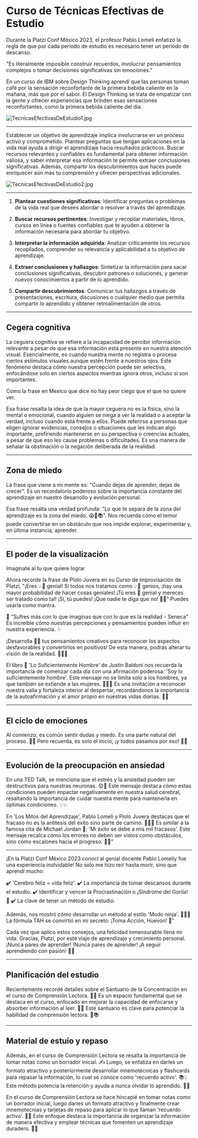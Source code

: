 # Curso de Técnicas Efectivas de Estudio

Durante la Platzi Conf México 2023, el profesor Pablo Lomelí enfatizó la regla de que por cada período de estudio es necesario tener un periodo de descanso.

"Es literalmente imposible construir recuerdos, involucrar pensamientos complejos o tomar decisiones significativas sin emociones."

En un curso de IBM sobre Design Thinking aprendí que las personas toman café por la sensación reconfortante de la primera bebida caliente en la mañana, más que por el sabor. El Design Thinking se trata de empatizar con la gente y ofrecer experiencias que brinden esas sensaciones reconfortantes, como la primera bebida caliente del día.

![TecnicasEfectivasDeEstudio1.jpg](TecnicasEfectivasDeEstudio1.jpg)


---

Establecer un objetivo de aprendizaje implica involucrarse en un proceso activo y comprometido. Plantear preguntas que tengan aplicaciones en la vida real ayuda a dirigir el aprendizaje hacia resultados prácticos. Buscar recursos relevantes y confiables es fundamental para obtener información valiosa, y saber interpretar esa información te permite extraer conclusiones significativas. Además, compartir los descubrimientos que haces puede enriquecer aún más tu comprensión y ofrecer perspectivas adicionales. 

![TecnicasEfectivasDeEstudio2.jpg](TecnicasEfectivasDeEstudio2.jpg)

---


1. **Plantear cuestiones significativas**: Identificar preguntas o problemas de la vida real que desees abordar o resolver a través del aprendizaje.

2. **Buscar recursos pertinentes**: Investigar y recopilar materiales, libros, cursos en línea o fuentes confiables que te ayuden a obtener la información necesaria para abordar tu objetivo.

3. **Interpretar la información adquirida**: Analizar críticamente los recursos recopilados, comprender su relevancia y aplicabilidad a tu objetivo de aprendizaje.

4. **Extraer conclusiones y hallazgos**: Sintetizar la información para sacar conclusiones significativas, descubrir patrones o soluciones, y generar nuevos conocimientos a partir de lo aprendido.

5. **Compartir descubrimientos**: Comunicar tus hallazgos a través de presentaciones, escritura, discusiones o cualquier medio que permita compartir lo aprendido y obtener retroalimentación de otros.

---

## Cegera cognitiva

La ceguera cognitiva se refiere a la incapacidad de percibir información relevante a pesar de que esa información está presente en nuestra atención visual. Esencialmente, es cuando nuestra mente no registra o procesa ciertos estímulos visuales aunque estén frente a nuestros ojos. Este fenómeno destaca cómo nuestra percepción puede ser selectiva, enfocándose solo en ciertos aspectos mientras ignora otros, incluso si son importantes.

Como la frase en Mexico que dice no hay peor ciego que el que no quiere ver. 

Esa frase resalta la idea de que la mayor ceguera no es la física, sino la mental o emocional, cuando alguien se niega a ver la realidad o a aceptar la verdad, incluso cuando está frente a ellos. Puede referirse a personas que eligen ignorar evidencias, consejos o situaciones que les indican algo importante, prefiriendo mantenerse en su perspectiva o creencias actuales, a pesar de que eso les cause problemas o dificultades. Es una manera de señalar la obstinación o la negación deliberada de la realidad.

---

## Zona de miedo

La frase que viene a mi mente es: "Cuando dejas de aprender, dejas de crecer". Es un recordatorio poderoso sobre la importancia constante del aprendizaje en nuestro desarrollo y evolución personal.

Esa frase resalta una verdad profunda: "Lo que te separa de la zona del aprendizaje es la zona del miedo. 😱🚧📚". Nos recuerda cómo el temor puede convertirse en un obstáculo que nos impide explorar, experimentar y, en última instancia, aprender.

---

## El poder de la visualización 

Imaginate al tu que quiere lograr

Ahora recorde la frase de Piolo Juvera en su Curso de improvisación de Platzi, "¡Eres 💡🌟 genial! Si todos nos tratamos como 💡🚀 genios, ¡hay una mayor probabilidad de hacer cosas geniales! ¡Tú eres 💫 genial y mereces ser tratado como tal! ¡Sí, tú puedes! ¡Que nadie te diga que no! 🌈🚀" Puedes usarla como mantra.

🌟 "Sufres más con lo que imaginas que con lo que es la realidad - Seneca" Es increíble cómo nuestras percepciones y pensamientos pueden influir en nuestra experiencia. ✨

¡Desarrolla ✍🏽 tus pensamientos creativos para reconocer los aspectos desfavorables y convertirlos en positivos! De esta manera, podrás alterar tu visión de la realidad. 🌟🧠🔄

El libro 📘 'Lo Suficientemente Hombre' de Justin Baldoni nos recuerda la importancia de comenzar cada día con una afirmación poderosa: 'Soy lo suficientemente hombre'. Este mensaje no se limita solo a los hombres, ya que también se extiende a las mujeres. 💪👩‍🦰 Es una invitación a reconocer nuestra valía y fortaleza interior al despertar, recordándonos la importancia de la autoafirmación y el amor propio en nuestras vidas diarias. 🌟💭 

---

## El ciclo de emociones 

Al comienzo, es común sentir dudas y miedo. Es una parte natural del proceso. 🤔😨 Pero recuerda, es solo el inicio, ¡y todos pasamos por eso! 💪✨

---

## Evolución de la preocupación en ansiedad

En una TED Talk, se menciona que el estrés y la ansiedad pueden ser destructivos para nuestras neuronas. 😟🧠 Este mensaje destaca cómo estas condiciones pueden impactar negativamente en nuestra salud cerebral, resaltando la importancia de cuidar nuestra mente para mantenerla en óptimas condiciones. 💡✨

En 'Los Mitos del Aprendizaje', Pablo Lomeli y Piolo Juvera destacas que el fracaso no es la antitesis del exito sino parte de camino. 🧠🚫🔚 Es similar a la famosa cita de Michael Jordan 🏀: 'Mi éxito se debe a mis mil fracasos'. Este mensaje recalca cómo los errores no deben ser vistos como obstáculos, sino como escalones hacia el progreso. 💪🌟"

---

¡En la Platzi Conf México 2023 conocí al genial docente Pablo Lomeli​ y fue una experiencia inolvidable! No solo me hizo reír hasta morir, sino que aprendí mucho:


✔️ 'Cerebro feliz = vida feliz'.
✔️ La importancia de tomar descansos durante el estudio.
✔️ Identificar y vencer la Procrastinación o ¡Síndrome del Gorila! 🦍
✔️ La clave de tener un método de estudio.

Además, nos mostró cómo desarrollar un método al estilo 'Modo ninja'. 🥷🏽🥋 La fórmula TAH se convirtió en mi secreto: ¡Toma Acción, Huevón! 💪"

Cada vez que aplico estos consejos, una felicidad inmensurable llena mi vida. Gracias, Platzi, por este viaje de aprendizaje y crecimiento personal. ¡Nunca pares de aprender! !Nunca pares de aprender! ¡A seguir aprendiendo con pasión! 🚀✨

---

## Planificación del estudio 

Recientemente recordé detalles sobre el Santuario de la Concentración en el curso de Comprensión Lectora. 📖💡 Es un espacio fundamental que se destaca en el curso, enfocado en mejorar la capacidad de enfocarse y absorber información al leer. 🧠🎯 Este santuario es clave para potenciar la habilidad de comprensión lectora. 🌟📚

---

## Material de estuio y repaso

Además, en el curso de Comprensión Lectora se resalta la importancia de tomar notas como un borrador inicial. ✍️ Luego, se enfatiza en darles un formato atractivo y posteriormente desarrollar mnemotécnicas y flashcards para repasar la información, lo cual se conoce como 'recuerdo activo'. 📚💡 Este método potencia la retención y ayuda a nunca olvidar lo aprendido. 🌟🧠

En el curso de Comprensión Lectora se hace hincapié en tomar notas como un borrador inicial, luego darles un formato atractivo y finalmente crear mnemotecnias y tarjetas de repaso para aplicar lo que llaman 'recuerdo activo'. 📝✨ Este enfoque destaca la importancia de organizar la información de manera efectiva y emplear técnicas que fomenten un aprendizaje duradero. 🧠🔁
